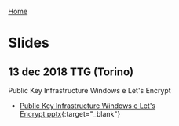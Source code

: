 [Home](/)
# Slides
 
## 13 dec 2018 TTG (Torino)
Public Key Infrastructure Windows e Let's Encrypt
* [Public Key Infrastructure Windows e Let's Encrypt.pptx](2018-12-TTG/Public%20Key%20Infrastructure%20Windows%20e%20Let's%20Encrypt.pptx){:target="_blank"}
